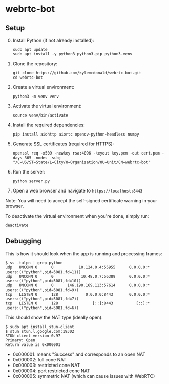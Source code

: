 # webrtc-bot

## Setup

0. Install Python (if not already installed):

   ```
   sudo apt update
   sudo apt install -y python3 python3-pip python3-venv
   ```

1. Clone the repository:
   ```
   git clone https://github.com/kylemcdonald/webrtc-bot.git
   cd webrtc-bot
   ```

2. Create a virtual environment:
   ```
   python3 -m venv venv
   ```

3. Activate the virtual environment:
   ```
   source venv/bin/activate
   ```

4. Install the required dependencies:
   ```
   pip install aiohttp aiortc opencv-python-headless numpy
   ```

5. Generate SSL certificates (required for HTTPS):
   ```
   openssl req -x509 -newkey rsa:4096 -keyout key.pem -out cert.pem -days 365 -nodes -subj "/C=US/ST=State/L=City/O=Organization/OU=Unit/CN=webrtc-bot"
   ```

6. Run the server:
   ```
   python server.py
   ```

7. Open a web browser and navigate to `https://localhost:8443`

Note: You will need to accept the self-signed certificate warning in your browser.

To deactivate the virtual environment when you're done, simply run:
```
deactivate
```

## Debugging

This is how it should look when the app is running and processing frames:

```
$ ss -tulpn | grep python
udp   UNCONN 0      0           10.124.0.4:55955      0.0.0.0:*    users:(("python",pid=5081,fd=11))
udp   UNCONN 0      0            10.48.0.7:56389      0.0.0.0:*    users:(("python",pid=5081,fd=10))
udp   UNCONN 0      0      146.190.169.113:57614      0.0.0.0:*    users:(("python",pid=5081,fd=9))
tcp   LISTEN 0      128            0.0.0.0:8443       0.0.0.0:*    users:(("python",pid=5081,fd=7))
tcp   LISTEN 0      128               [::]:8443          [::]:*    users:(("python",pid=5081,fd=6))
```

This should show the NAT type (ideally open):

```
$ sudo apt install stun-client
$ stun stun.l.google.com:19302
STUN client version 0.97
Primary: Open
Return value is 0x000001
```

- 0x000001: means "Success" and corresponds to an open NAT
- 0x000002: full cone NAT
- 0x000003: restricted cone NAT
- 0x000004: port restricted cone NAT
- 0x000005: symmetric NAT (which can cause issues with WebRTC)